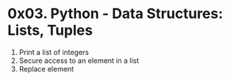 # 0x03. Python - Data Structures: Lists, Tuples

1. Print a list of integers
2. Secure access to an element in a list
3. Replace element
